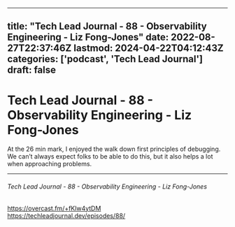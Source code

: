 
---
title: "Tech Lead Journal - 88 - Observability Engineering - Liz Fong-Jones"
date: 2022-08-27T22:37:46Z
lastmod: 2024-04-22T04:12:43Z
categories: ['podcast', 'Tech Lead Journal']
draft: false
---


# Tech Lead Journal - 88 - Observability Engineering - Liz Fong-Jones

At the 26 min mark, I enjoyed the walk down first principles of debugging. We can’t always expect folks to be able to do this, but it also helps a lot when approaching problems.

- - -
###### Tech Lead Journal - 88 - Observability Engineering - Liz Fong-Jones

https://overcast.fm/+fKlw4ytDM  
https://techleadjournal.dev/episodes/88/

<!-- #public #podcast #Tech Lead Journal# -->

<!-- {BearID:BF1BD27B-96F1-4FC0-8041-F68E6E11944B-20030-00000334C2617D96} -->

